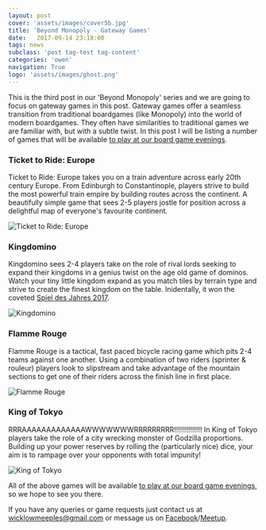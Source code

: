 ```yaml
---
layout: post
cover: 'assets/images/cover5b.jpg'
title: 'Beyond Monopoly - Gateway Games'
date:   2017-09-14 23:18:00
tags: news
subclass: 'post tag-test tag-content'
categories: 'owen'
navigation: True
logo: 'assets/images/ghost.png'
---
```


This is the third post in our 'Beyond Monopoly' series and we are going to focus on gateway games in this post. Gateway games offer a seamless transition from traditional boardgames (like Monopoly) into the world of modern boardgames. They often have similarities to traditional games we are familiar with, but with a subtle twist. In this post I will be listing a number of games that will be available [to play at our board game evenings](https://www.facebook.com/wicklowmeeples).

### Ticket to Ride: Europe
Ticket to Ride: Europe takes you on a train adventure across early 20th century Europe. From Edinburgh to Constantinople, players strive to build the most powerful train empire by building routes across the continent. A beautifully simple game that sees 2-5 players jostle for position across a delightful map of everyone's favourite continent.

![Ticket to Ride: Europe](http://www.wicklowmeeples.com/assets/images/ticket-to-ride-europe-01.jpg)

### Kingdomino
Kingdomino sees 2-4 players take on the role of rival lords seeking to expand their kingdoms in a genius twist on the age old game of dominos. Watch your tiny little kingdom expand as you match tiles by terrain type and strive to create the finest kingdom on the table. Inidentally, it won the coveted [Spiel des Jahres 2017](http://www.spiel-des-jahres.com/en/kingdomino).

![Kingdomino](http://www.wicklowmeeples.com/assets/images/kingdomino-01.jpg)

### Flamme Rouge
Flamme Rouge is a tactical, fast paced bicycle racing game which pits 2-4 teams against one another. Using a combination of two riders (sprinter & rouleur) players look to slipstream and take advantage of the mountain sections to get one of their riders across the finish line in first place.

![Flamme Rouge](http://www.wicklowmeeples.com/assets/images/flamme-rouge-01.jpg)

### King of Tokyo
RRRAAAAAAAAAAAAAWWWWWWWRRRRRRRRR!!!!!!!!!!!!!! In King of Tokyo players take the role of a city wrecking monster of Godzilla proportions. Building up your power reserves by rolling the (particularly nice) dice, your aim is to rampage over your opponents with total impunity!

![King of Tokyo](http://www.wicklowmeeples.com/assets/images/king-of-tokyo-01.jpg)

All of the above games will be available [to play at our board game evenings](https://www.facebook.com/wicklowmeeples), so we hope to see you there. 

If you have any queries or game requests just contact us at [wicklowmeeples@gmail.com](mailto:wicklowmeeples@gmail.com) or message us on [Facebook](https://www.facebook.com/wicklowmeeples)/[Meetup](https://www.meetup.com/Board-Game-Evening-Wicklow-Meeples/).
